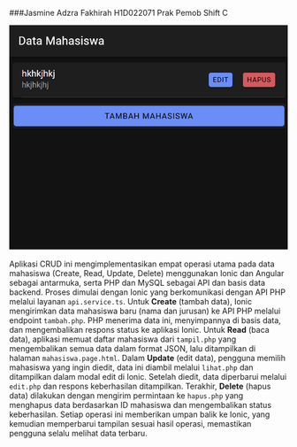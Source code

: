 ###Jasmine Adzra Fakhirah
H1D022071
Prak Pemob Shift C

![alt text](Animation.gif)

Aplikasi CRUD ini mengimplementasikan empat operasi utama pada data mahasiswa (Create, Read, Update, Delete) menggunakan Ionic dan Angular sebagai antarmuka, serta PHP dan MySQL sebagai API dan basis data backend. Proses dimulai dengan Ionic yang berkomunikasi dengan API PHP melalui layanan `api.service.ts`. Untuk **Create** (tambah data), Ionic mengirimkan data mahasiswa baru (nama dan jurusan) ke API PHP melalui endpoint `tambah.php`. PHP menerima data ini, menyimpannya di basis data, dan mengembalikan respons status ke aplikasi Ionic. Untuk **Read** (baca data), aplikasi memuat daftar mahasiswa dari `tampil.php` yang mengembalikan semua data dalam format JSON, lalu ditampilkan di halaman `mahasiswa.page.html`. Dalam **Update** (edit data), pengguna memilih mahasiswa yang ingin diedit, data ini diambil melalui `lihat.php` dan ditampilkan dalam modal edit di Ionic. Setelah diedit, data diperbarui melalui `edit.php` dan respons keberhasilan ditampilkan. Terakhir, **Delete** (hapus data) dilakukan dengan mengirim permintaan ke `hapus.php` yang menghapus data berdasarkan ID mahasiswa dan mengembalikan status keberhasilan. Setiap operasi ini memberikan umpan balik ke Ionic, yang kemudian memperbarui tampilan sesuai hasil operasi, memastikan pengguna selalu melihat data terbaru.